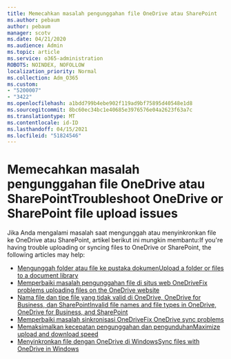 ```yaml
---
title: Memecahkan masalah pengunggahan file OneDrive atau SharePoint
ms.author: pebaum
author: pebaum
manager: scotv
ms.date: 04/21/2020
ms.audience: Admin
ms.topic: article
ms.service: o365-administration
ROBOTS: NOINDEX, NOFOLLOW
localization_priority: Normal
ms.collection: Adm_O365
ms.custom:
- "5200007"
- "3422"
ms.openlocfilehash: a1bdd799b4ebe902f119ad9bf75895d40548e1d8
ms.sourcegitcommit: 8bc60ec34bc1e40685e3976576e04a2623f63a7c
ms.translationtype: MT
ms.contentlocale: id-ID
ms.lasthandoff: 04/15/2021
ms.locfileid: "51824546"
---
```

# <a name="troubleshoot-onedrive-or-sharepoint-file-upload-issues"></a><span data-ttu-id="fed87-102">Memecahkan masalah pengunggahan file OneDrive atau SharePoint</span><span class="sxs-lookup"><span data-stu-id="fed87-102">Troubleshoot OneDrive or SharePoint file upload issues</span></span>

<span data-ttu-id="fed87-103">Jika Anda mengalami masalah saat mengunggah atau menyinkronkan file ke OneDrive atau SharePoint, artikel berikut ini mungkin membantu:</span><span class="sxs-lookup"><span data-stu-id="fed87-103">If you're having trouble uploading or syncing files to OneDrive or SharePoint, the following articles may help:</span></span>

- [<span data-ttu-id="fed87-104">Mengunggah folder atau file ke pustaka dokumen</span><span class="sxs-lookup"><span data-stu-id="fed87-104">Upload a folder or files to a document library</span></span>](https://support.office.com/article/upload-a-folder-or-files-to-a-document-library-eb18fcba-c953-4d45-8d90-8da66edeacdb)
- [<span data-ttu-id="fed87-105">Memperbaiki masalah pengunggahan file di situs web OneDrive</span><span class="sxs-lookup"><span data-stu-id="fed87-105">Fix problems uploading files on the OneDrive website</span></span>](https://support.office.com/article/Fix-problems-uploading-files-on-the-OneDrive-website-9afcc4a0-e344-4bc9-9c9d-59d3e802247e)
- [<span data-ttu-id="fed87-106">Nama file dan tipe file yang tidak valid di OneDrive, OneDrive for Business, dan SharePoint</span><span class="sxs-lookup"><span data-stu-id="fed87-106">Invalid file names and file types in OneDrive, OneDrive for Business, and SharePoint</span></span>](https://support.office.com/article/invalid-file-names-and-file-types-in-onedrive-onedrive-for-business-and-sharepoint-64883a5d-228e-48f5-b3d2-eb39e07630fa)
- [<span data-ttu-id="fed87-107">Memperbaiki masalah sinkronisasi OneDrive</span><span class="sxs-lookup"><span data-stu-id="fed87-107">Fix OneDrive sync problems</span></span>](https://support.office.com/article/Fix-OneDrive-sync-problems-83ab0d8a-8400-45b0-8dcf-dc8aa8a6bcf8)
- [<span data-ttu-id="fed87-108">Memaksimalkan kecepatan pengunggahan dan pengunduhan</span><span class="sxs-lookup"><span data-stu-id="fed87-108">Maximize upload and download speed</span></span>](https://support.office.com/article/Maximize-upload-and-download-speed-8eeadfb8-501f-406d-997b-98ab6ff67f43)
- [<span data-ttu-id="fed87-109">Menyinkronkan file dengan OneDrive di Windows</span><span class="sxs-lookup"><span data-stu-id="fed87-109">Sync files with OneDrive in Windows</span></span>](https://support.office.com/article/sync-files-with-the-onedrive-sync-client-in-windows-615391c4-2bd3-4aae-a42a-858262e42a49)
 